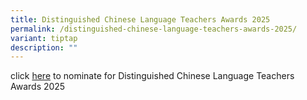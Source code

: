 ```yaml
---
title: Distinguished Chinese Language Teachers Awards 2025
permalink: /distinguished-chinese-language-teachers-awards-2025/
variant: tiptap
description: ""
---
```

<p>click <a href="https://zb.sg/dclta2025" rel="noopener nofollow" target="_blank">here</a> to
nominate for Distinguished Chinese Language Teachers Awards 2025</p>
<p></p>